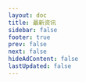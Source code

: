 ```yaml
---
layout: doc 
title: 最新资讯
sidebar: false
footer: true
prev: false
next: false 
hideAdContent: false
lastUpdated: false
---
```


<!--@include: ./zh/news/xinhua/latest.md -->



